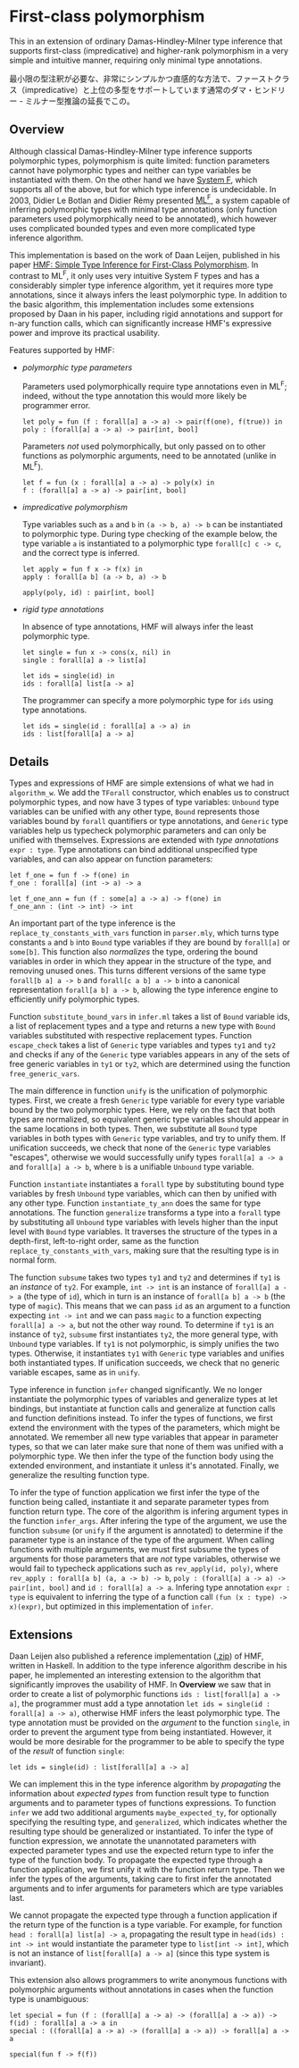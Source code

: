 First-class polymorphism
========================


This in an extension of ordinary Damas-Hindley-Milner type inference that supports first-class (impredicative) and higher-rank polymorphism in a very simple and intuitive manner, requiring only minimal type annotations.

最小限の型注釈が必要な、非常にシンプルかつ直感的な方法で、ファーストクラス（impredicative）と上位の多型をサポートしています通常のダマ・ヒンドリー - ミルナー型推論の延長でこの。

Overview
--------

Although classical Damas-Hindley-Milner type inference supports polymorphic types, polymorphism
is quite limited: function parameters cannot have polymorphic types and neither can type
variables be instantiated with them. On the other hand we have [System F][system_f],
which supports all of the above, but for which type inference is undecidable. In 2003, Didier
Le Botlan and Didier Rémy presented [ML<sup>F</sup>][mlf], a system capable of inferring polymorphic
types with minimal type annotations (only function parameters used polymorphically need to be
annotated), which however uses complicated bounded types and even more complicated type
inference algorithm.

This implementation is based on the work of Daan Leijen, published in his paper
[HMF: Simple Type Inference for First-Class Polymorphism][hmf]. In contrast to ML<sup>F</sup>, it only
uses very intuitive System F types and has a considerably simpler type inference algorithm,
yet it requires more type annotations, since it always infers the least polymorphic type.
In addition to the basic algorithm, this implementation includes some extensions proposed by
Daan in his paper, including rigid annotations and support for n-ary function calls, which
can significantly increase HMF's expressive power and improve its practical usability.

Features supported by HMF:

  - *polymorphic type parameters*

    Parameters used polymorphically require type annotations even in ML<sup>F</sup>; indeed, without
    the type annotation this would more likely be programmer error.

    ```
    let poly = fun (f : forall[a] a -> a) -> pair(f(one), f(true)) in
    poly : (forall[a] a -> a) -> pair[int, bool]
    ```

    Parameters *not* used polymorphically, but only passed on to other functions as
    polymorphic arguments, need to be annotated (unlike in ML<sup>F</sup>).

    ```
    let f = fun (x : forall[a] a -> a) -> poly(x) in
    f : (forall[a] a -> a) -> pair[int, bool]
    ```

  - *impredicative polymorphism*

    Type variables such as `a` and `b` in `(a -> b, a) -> b` can be instantiated to
    polymorphic type. During type checking of the example below, the type variable `a` is
    instantiated to a polymorphic type `forall[c] c -> c`, and the correct type is inferred.

    ```
    let apply = fun f x -> f(x) in
    apply : forall[a b] (a -> b, a) -> b

    apply(poly, id) : pair[int, bool]
    ```

  - *rigid type annotations*

    In absence of type annotations, HMF will always infer the least polymorphic type.

    ```
    let single = fun x -> cons(x, nil) in
    single : forall[a] a -> list[a]

    let ids = single(id) in
    ids : forall[a] list[a -> a]
    ```

    The programmer can specify a more polymorphic type for `ids` using type annotations.

    ```
    let ids = single(id : forall[a] a -> a) in
    ids : list[forall[a] a -> a]
    ```


Details
-------

Types and expressions of HMF are simple extensions of what we had in `algorithm_w`. We add the `TForall` constructor, which enables us to construct polymorphic types, and now have 3 types of type variables: `Unbound` type variables can be unified with any other type, `Bound` represents those variables bound by `forall` quantifiers or type annotations, and `Generic` type variables help us typecheck polymorphic parameters and can only be unified with themselves. Expressions are extended with *type annotations* `expr : type`. Type annotations can bind additional unspecified type variables, and can also appear on function parameters:

```
let f_one = fun f -> f(one) in
f_one : forall[a] (int -> a) -> a

let f_one_ann = fun (f : some[a] a -> a) -> f(one) in
f_one_ann : (int -> int) -> int
```

An important part of the type inference is the `replace_ty_constants_with_vars` function in `parser.mly`, which turns type constants `a` and `b` into `Bound` type variables if they are bound by `forall[a]` or `some[b]`. This function also *normalizes* the type, ordering the bound variables in order in which they appear in the structure of the type, and removing unused ones. This turns different versions of the same type `forall[b a] a -> b` and `forall[c a b] a -> b` into a canonical representation `forall[a b] a -> b`, allowing the type inference engine to efficiently unify polymorphic types.

Function `substitute_bound_vars` in `infer.ml` takes a list of `Bound` variable ids, a list of replacement types and a type and returns a new type with `Bound` variables substituted with respective replacement types. Function `escape_check` takes a list of `Generic` type variables and types `ty1` and `ty2` and checks if any of the `Generic` type variables appears in any of the sets of free generic variables in `ty1` or `ty2`, which are determined using the function `free_generic_vars`.

The main difference in function `unify` is the unification of polymorphic types. First, we create a fresh `Generic` type variable for every type variable bound by the two polymorphic types. Here, we rely on the fact that both types are normalized, so equivalent generic type variables should appear in the same locations in both types. Then, we substitute all `Bound` type variables in both types with `Generic` type variables, and try to unify them. If unification succeeds, we check that none of the `Generic` type variables "escapes", otherwise we would successfully unify types `forall[a] a -> a` and `forall[a] a -> b`, where `b` is a unifiable `Unbound` type variable.

Function `instantiate` instantiates a `forall` type by substituting bound type variables by fresh `Unbound` type variables, which can then by unified with any other type. Function `instantiate_ty_ann` does the same for type annotations. The function `generalize` transforms a type into a `forall` type by substituting all `Unbound` type variables with levels higher than the input level with `Bound` type variables. It traverses the structure of the types in a depth-first, left-to-right order, same as the function `replace_ty_constants_with_vars`, making sure that the resulting type is in normal form.

The function `subsume` takes two types `ty1` and `ty2` and determines if `ty1` is an *instance* of `ty2`. For example, `int -> int` is an instance of `forall[a] a -> a` (the type of `id`), which in turn is an instance of `forall[a b] a -> b` (the type of `magic`). This means that we can pass `id` as an argument to a function expecting `int -> int` and we can pass `magic` to a function expecting `forall[a] a -> a`, but not the other way round. To determine if `ty1` is an instance of `ty2`, `subsume` first instantiates `ty2`, the more general type, with `Unbound` type variables. If `ty1` is not polymorphic, is simply unifies the two types. Otherwise, it instantiates `ty1` with `Generic` type variables and unifies both instantiated types. If unification succeeds, we check that no generic variable escapes, same as in `unify`.

Type inference in function `infer` changed significantly. We no longer instantiate the polymorphic types of variables and generalize types at let bindings, but instantiate at function calls and generalize at function calls and function definitions instead. To infer the types of functions, we first extend the environment with the types of the parameters, which might be annotated. We remember all new type variables that appear in parameter types, so that we can later make sure that none of them was unified with a polymorphic type. We then infer the type of the function body using the extended environment, and instantiate it unless it's annotated. Finally, we generalize the resulting function type.

To infer the type of function application we first infer the type of the function being called, instantiate it and separate parameter types from function return type. The core of the algorithm is infering argument types in the function `infer_args`. After infering the type of the argument, we use the function `subsume` (or `unify` if the argument is annotated) to determine if the parameter type is an instance of the type of the argument. When calling functions with multiple arguments, we must first subsume the types of arguments for those parameters that are *not* type variables, otherwise we would fail to typecheck applications such as `rev_apply(id, poly)`, where `rev_apply : forall[a b] (a, a -> b) -> b`, `poly : (forall[a] a -> a) -> pair[int, bool]` and `id : forall[a] a -> a`. Infering type annotation `expr : type` is equivalent to inferring the type of a function call `(fun (x : type) -> x)(expr)`, but optimized in this implementation of `infer`.


Extensions
----------

Daan Leijen also published a reference implementation ([.zip][hmf-ref]) of HMF, written in Haskell. In addition to the type inference algorithm describe in his paper, he implemented an interesting extension to the algorithm that significantly improves the usability of HMF. In **Overview** we saw that in order to create a list of polymorphic functions `ids : list[forall[a] a -> a]`, the programmer must add a type annotation `let ids = single(id : forall[a] a -> a)`, otherwise HMF infers the least polymorphic type. The type annotation must be provided on the *argument* to the function `single`, in order to prevent the argument type from being instantiated. However, it would be more desirable for the programmer to be able to specify the type of the *result* of function `single`:

```
let ids = single(id) : list[forall[a] a -> a]
```

We can implement this in the type inference algorithm by *propagating* the information about *expected types* from function result type to function arguments and to parameter types of functions expressions. To function `infer` we add two additional arguments `maybe_expected_ty`, for optionally specifying the resulting type, and `generalized`, which indicates whether the resulting type should be generalized or instantiated. To infer the type of function expression, we annotate the unannotated parameters with expected parameter types and use the expected return type to infer the type of the function body. To propagate the expected type through a function application, we first unify it with the function return type. Then we infer the types of the arguments, taking care to first infer the annotated arguments and to infer arguments for parameters which are type variables last.

We cannot propagate the expected type through a function application if the return type of the function is a type variable. For example, for function `head : forall[a] list[a] -> a`, propagating the result type in `head(ids) : int -> int` would instantiate the parameter type to `list[int -> int]`, which is not an instance of `list[forall[a] a -> a]` (since this type system is invariant).

This extension also allows programmers to write anonymous functions with polymorphic arguments without annotations in cases when the function type is unambiguous:

```
let special = fun (f : (forall[a] a -> a) -> (forall[a] a -> a)) -> f(id) : forall[a] a -> a in
special : ((forall[a] a -> a) -> (forall[a] a -> a)) -> forall[a] a -> a

special(fun f -> f(f))
```




[system_f]: http://en.wikipedia.org/wiki/System_F
[hmf]: http://research.microsoft.com/apps/pubs/default.aspx?id=132621
[mlf]: http://gallium.inria.fr/~remy/work/mlf/
[hmf-ref]: http://research.microsoft.com/en-us/um/people/daan/download/hmf-prototype-ref.zip
